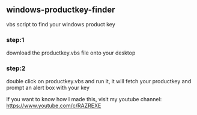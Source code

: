 ## windows-productkey-finder
vbs script to find your windows product key
### step:1
download the productkey.vbs file onto your desktop
### step:2
double click on productkey.vbs and run it, it will fetch your productkey and prompt an alert box with your key


If you want to know how I made this, visit my youtube channel: https://www.youtube.com/c/RAZREXE
